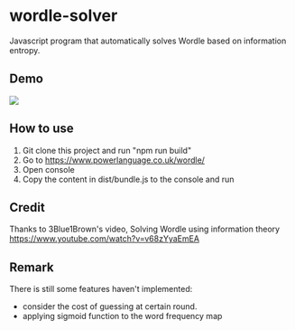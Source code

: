 # wordle-solver
Javascript program that automatically solves Wordle based on information entropy.
## Demo
![](https://github.com/TongKW/wordle-solver/blob/main/Demo.gif)
## How to use
1. Git clone this project and run "npm run build"
2. Go to https://www.powerlanguage.co.uk/wordle/
3. Open console
4. Copy the content in dist/bundle.js to the console and run

## Credit
Thanks to 3Blue1Brown's video, Solving Wordle using information theory
https://www.youtube.com/watch?v=v68zYyaEmEA

## Remark
There is still some features haven't implemented:
  - consider the cost of guessing at certain round.
  - applying sigmoid function to the word frequency map
